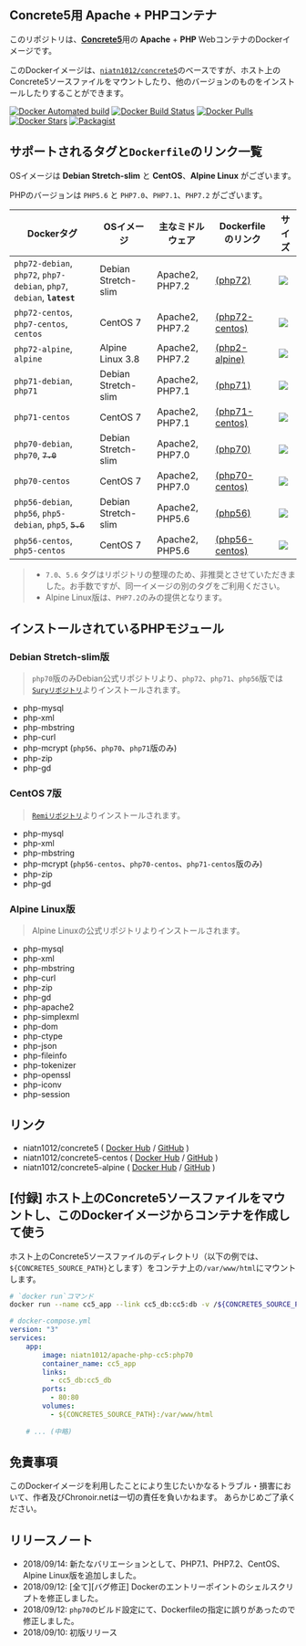 ## Concrete5用 Apache + PHPコンテナ

このリポジトリは、[**Concrete5**](https://www.concrete5.org/)用の **Apache** + **PHP** WebコンテナのDockerイメージです。

このDockerイメージは、[`niatn1012/concrete5`]((https://hub.docker.com/r/niatn1012/concrete5/))のベースですが、ホスト上のConcrete5ソースファイルをマウントしたり、他のバージョンのものをインストールしたりすることができます。

[![Docker Automated build](https://img.shields.io/docker/automated/niatn1012/apache-php-cc5.svg)](https://hub.docker.com/r/niatn1012/apache-php-cc5/)
[![Docker Build Status](https://img.shields.io/docker/build/niatn1012/apache-php-cc5.svg)](https://hub.docker.com/r/niatn1012/apache-php-cc5/)
[![Docker Pulls](https://img.shields.io/docker/pulls/niatn1012/apache-php-cc5.svg)](https://hub.docker.com/r/niatn1012/apache-php-cc5/)
[![Docker Stars](https://img.shields.io/docker/stars/niatn1012/apache-php-cc5.svg)](https://hub.docker.com/r/niatn1012/apache-php-cc5/)
[![Packagist](https://img.shields.io/packagist/l/doctrine/orm.svg)](https://github.com/Nia-TN1012/docker-apache-php-cc5/blob/master/LICENSE)

## サポートされるタグと`Dockerfile`のリンク一覧

OSイメージは **Debian Stretch-slim** と **CentOS**、**Alpine Linux** がございます。

PHPのバージョンは `PHP5.6` と `PHP7.0`、`PHP7.1`、`PHP7.2` がございます。

|Dockerタグ|OSイメージ|主なミドルウェア|Dockerfileのリンク|サイズ|
|---|---|---|---|---|
|`php72-debian`, `php72`, `php7-debian`, `php7`, `debian`, **`latest`**|Debian Stretch-slim|Apache2, PHP7.2|[(php72)](https://github.com/Nia-TN1012/docker-apache-php-cc5/tree/master/php72)|[![](https://images.microbadger.com/badges/image/niatn1012/apache-php-cc5:php72.svg)](https://microbadger.com/images/niatn1012/apache-php-cc5 "Get your own image badge on microbadger.com")|
|`php72-centos`, `php7-centos`, `centos`|CentOS 7|Apache2, PHP7.2|[(php72-centos)](https://github.com/Nia-TN1012/docker-apache-php-cc5/tree/master/php72-centos)|[![](https://images.microbadger.com/badges/image/niatn1012/apache-php-cc5:php72-centos.svg)](https://microbadger.com/images/niatn1012/apache-php-cc5 "Get your own image badge on microbadger.com")|
|`php72-alpine`, `alpine`|Alpine Linux 3.8|Apache2, PHP7.2|[(php2-alpine)](https://github.com/Nia-TN1012/docker-apache-php-cc5/tree/master/php72-alpine)|[![](https://images.microbadger.com/badges/image/niatn1012/apache-php-cc5:php72-alpine.svg)](https://microbadger.com/images/niatn1012/apache-php-cc5 "Get your own image badge on microbadger.com")|
|`php71-debian`, `php71`|Debian Stretch-slim|Apache2, PHP7.1|[(php71)](https://github.com/Nia-TN1012/docker-apache-php-cc5/tree/master/php71)|[![](https://images.microbadger.com/badges/image/niatn1012/apache-php-cc5:php71.svg)](https://microbadger.com/images/niatn1012/apache-php-cc5 "Get your own image badge on microbadger.com")|
|`php71-centos`|CentOS 7|Apache2, PHP7.1|[(php71-centos)](https://github.com/Nia-TN1012/docker-apache-php-cc5/tree/master/php71-centos)|[![](https://images.microbadger.com/badges/image/niatn1012/apache-php-cc5:php71-centos.svg)](https://microbadger.com/images/niatn1012/apache-php-cc5 "Get your own image badge on microbadger.com")|
|`php70-debian`, `php70`, ~~`7.0`~~|Debian Stretch-slim|Apache2, PHP7.0|[(php70)](https://github.com/Nia-TN1012/docker-apache-php-cc5/tree/master/php70)|[![](https://images.microbadger.com/badges/image/niatn1012/apache-php-cc5.svg)](https://microbadger.com/images/niatn1012/apache-php-cc5 "Get your own image badge on microbadger.com")|
|`php70-centos`|CentOS 7|Apache2, PHP7.0|[(php70-centos)](https://github.com/Nia-TN1012/docker-apache-php-cc5/tree/master/php70-centos)|[![](https://images.microbadger.com/badges/image/niatn1012/apache-php-cc5:php70-centos.svg)](https://microbadger.com/images/niatn1012/apache-php-cc5 "Get your own image badge on microbadger.com")|
|`php56-debian`, `php56`, `php5-debian`, `php5`, ~~`5.6`~~|Debian Stretch-slim|Apache2, PHP5.6|[(php56)](https://github.com/Nia-TN1012/docker-apache-php-cc5/tree/master/php56)|[![](https://images.microbadger.com/badges/image/niatn1012/apache-php-cc5:php56.svg)](https://microbadger.com/images/niatn1012/apache-php-cc5:php56 "Get your own image badge on microbadger.com")|
|`php56-centos`, `php5-centos`|CentOS 7|Apache2, PHP5.6|[(php56-centos)](https://github.com/Nia-TN1012/docker-apache-php-cc5/tree/master/php56-centos)|[![](https://images.microbadger.com/badges/image/niatn1012/apache-php-cc5:php56-centos.svg)](https://microbadger.com/images/niatn1012/apache-php-cc5 "Get your own image badge on microbadger.com")|
> * `7.0`、`5.6` タグはリポジトリの整理のため、非推奨とさせていただきました。お手数ですが、同一イメージの別のタグをご利用ください。
> * Alpine Linux版は、`PHP7.2`のみの提供となります。


## インストールされているPHPモジュール

### Debian Stretch-slim版

> `php70`版のみDebian公式リポジトリより、`php72`、`php71`、`php56`版では[`Suryリポジトリ`](https://deb.sury.org/)よりインストールされます。

* php-mysql
* php-xml
* php-mbstring
* php-curl
* php-mcrypt (`php56`、`php70`、`php71`版のみ)
* php-zip
* php-gd

### CentOS 7版

> [`Remiリポジトリ`](https://rpms.remirepo.net/)よりインストールされます。

* php-mysql
* php-xml
* php-mbstring
* php-mcrypt (`php56-centos`、`php70-centos`、`php71-centos`版のみ)
* php-zip
* php-gd

### Alpine Linux版

> Alpine Linuxの公式リポジトリよりインストールされます。

* php-mysql
* php-xml
* php-mbstring
* php-curl
* php-zip
* php-gd
* php-apache2
* php-simplexml
* php-dom
* php-ctype
* php-json
* php-fileinfo
* php-tokenizer
* php-openssl
* php-iconv
* php-session

## リンク

* niatn1012/concrete5 ( [Docker Hub](https://hub.docker.com/r/niatn1012/concrete5/) / [GitHub](https://github.com/Nia-TN1012/docker-concrete5) )
* niatn1012/concrete5-centos ( [Docker Hub](https://hub.docker.com/r/niatn1012/concrete5-centos/) / [GitHub](https://github.com/Nia-TN1012/docker-concrete5-centos) )
* niatn1012/concrete5-alpine ( [Docker Hub](https://hub.docker.com/r/niatn1012/concrete5-alpine/) / [GitHub](https://github.com/Nia-TN1012/docker-concrete5-alpine) )

## [付録] ホスト上のConcrete5ソースファイルをマウントし、このDockerイメージからコンテナを作成して使う

ホスト上のConcrete5ソースファイルのディレクトリ（以下の例では、`${CONCRETE5_SOURCE_PATH}`とします）をコンテナ上の`/var/www/html`にマウントします。

```bash
# `docker run`コマンド
docker run --name cc5_app --link cc5_db:cc5:db -v /${CONCRETE5_SOURCE_PATH}:/var/www/html -d niatn1012/apache-php-cc5:php70
```

```yml
# docker-compose.yml
version: "3"
services:
    app:
        image: niatn1012/apache-php-cc5:php70
        container_name: cc5_app
        links:
          - cc5_db:cc5_db
        ports:
          - 80:80
        volumes:
          - ${CONCRETE5_SOURCE_PATH}:/var/www/html
    
    # ... (中略)
```

## 免責事項

このDockerイメージを利用したことにより生じたいかなるトラブル・損害において、作者及びChronoir.netは一切の責任を負いかねます。
あらかじめご了承ください。

## リリースノート

* 2018/09/14: 新たなバリエーションとして、PHP7.1、PHP7.2、CentOS、Alpine Linux版を追加しました。
* 2018/09/12: [全て][バグ修正] Dockerのエントリーポイントのシェルスクリプトを修正しました。
* 2018/09/12: `php70`のビルド設定にて、Dockerfileの指定に誤りがあったので修正しました。
* 2018/09/10: 初版リリース
